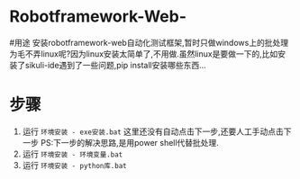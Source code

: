 # Robotframework-Web-
#用途
安装robotframework-web自动化测试框架,暂时只做windows上的批处理
为毛不弄linux呢?因为linux安装太简单了,不用做.虽然linux是要做一下的,比如安装了sikuli-ide遇到了一些问题,pip install安装哪些东西...
# 步骤
1. 运行 `环境安装 - exe安装.bat`
这里还没有自动点击下一步,还要人工手动点击下一步
PS:下一步的解决思路,是用power shell代替批处理.
2. 运行 `环境安装 - 环境变量.bat`
3. 运行 `环境安装 - python库.bat`

